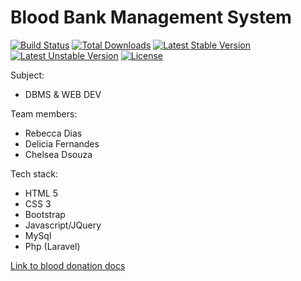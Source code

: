 # Blood Bank Management System

[![Build Status](https://travis-ci.org/laravel/framework.svg)](https://travis-ci.org/laravel/framework)
[![Total Downloads](https://poser.pugx.org/laravel/framework/d/total.svg)](https://packagist.org/packages/laravel/framework)
[![Latest Stable Version](https://poser.pugx.org/laravel/framework/v/stable.svg)](https://packagist.org/packages/laravel/framework)
[![Latest Unstable Version](https://poser.pugx.org/laravel/framework/v/unstable.svg)](https://packagist.org/packages/laravel/framework)
[![License](https://poser.pugx.org/laravel/framework/license.svg)](https://packagist.org/packages/laravel/framework)

Subject: 
- DBMS & WEB DEV

Team members: 
- Rebecca Dias
- Delicia Fernandes
- Chelsea Dsouza

Tech stack:
- HTML 5
- CSS 3
- Bootstrap
- Javascript/JQuery
- MySql
- Php (Laravel)

<a href="https://docs.google.com/document/d/1R7V6Xkp0DDg-tSXMLg07jZfydpDXlwVn7THWIVMHG38/edit?usp=sharing">Link to blood donation docs</a>
